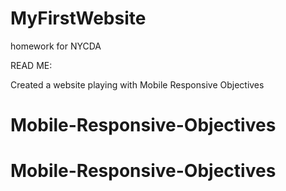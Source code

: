 # MyFirstWebsite
homework for NYCDA


READ ME:

Created a website playing with Mobile Responsive Objectives
# Mobile-Responsive-Objectives
# Mobile-Responsive-Objectives
